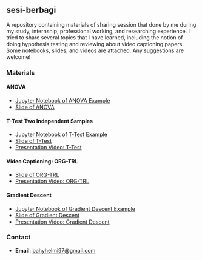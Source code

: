 ## sesi-berbagi
A repository containing materials of sharing session that done by me during my study, internship, professional working, and researching experience. I tried to share several topics that I have learned, including the notion of doing hypothesis testing and reviewing about video captioning papers. Some notebooks, slides, and videos are attached. Any suggestions are welcome!

### Materials
#### ANOVA
- [Jupyter Notebook of ANOVA Example](https://github.com/bahyhelmihp/sesi-berbagi/blob/master/ANOVA/ANOVA%20-%20Example.ipynb)
- [Slide of ANOVA](https://github.com/bahyhelmihp/sesi-berbagi/blob/master/ANOVA/Sharing%20Session%20-%20ANOVA.pdf)

#### T-Test Two Independent Samples
- [Jupyter Notebook of T-Test Example](https://github.com/bahyhelmihp/sesi-berbagi/blob/master/T-Test/T-Test%20Independent%20Sample%20-%20Example.ipynb)
- [Slide of T-Test](https://github.com/bahyhelmihp/sesi-berbagi/blob/master/T-Test/T-Test%20Sharing%20Session.pdf)
- [Presentation Video: T-Test](https://drive.google.com/file/d/1WG-xHHKa1EKAqQjO1tHGS3T9qEdIh1Uy/view?usp=share_link)

#### Video Captioning: ORG-TRL
- [Slide of ORG-TRL](https://github.com/bahyhelmihp/sesi-berbagi/blob/master/ORG-TRL/Paper%20Review%20-%20Object%20Relational%20Graph%20with%20Teacher-Recommended%20Learning%20for%20Video%20Captioning.pdf)
- [Presentation Video: ORG-TRL](https://drive.google.com/file/d/1LBe09VRYuCDCcepTz0r734o4z1tPIufj/view?usp=share_link) 

#### Gradient Descent
- [Jupyter Notebook of Gradient Descent Example](https://github.com/bahyhelmihp/sesi-berbagi/blob/master/Gradient%20Descent/(Notebook)%20Gradient%20Descent.ipynb)
- [Slide of Gradient Descent](https://github.com/bahyhelmihp/sesi-berbagi/blob/master/Gradient%20Descent/(Presentation)%20Gradient%20Descent.pdf)
- [Presentation Video: Gradient Descent](https://drive.google.com/file/d/1wnqShyqlierKCxETQmJb9kN1BZ1lze6E/view?usp=sharing)

### Contact
- **Email**: bahyhelmi97@gmail.com
